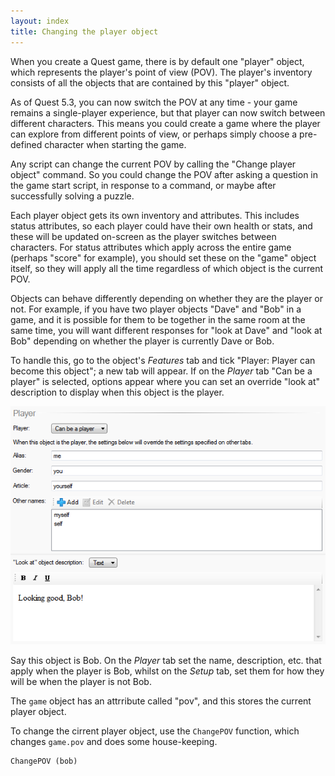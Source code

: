 ```yaml
---
layout: index
title: Changing the player object
---
```


When you create a Quest game, there is by default one "player" object, which represents the player's point of view (POV). The player's inventory consists of all the objects that are contained by this "player" object.

As of Quest 5.3, you can now switch the POV at any time - your game remains a single-player experience, but that player can now switch between different characters. This means you could create a game where the player can explore from different points of view, or perhaps simply choose a pre-defined character when starting the game.

Any script can change the current POV by calling the "Change player object" command. So you could change the POV after asking a question in the game start script, in response to a command, or maybe after successfully solving a puzzle.

Each player object gets its own inventory and attributes. This includes status attributes, so each player could have their own health or stats, and these will be updated on-screen as the player switches between characters. For status attributes which apply across the entire game (perhaps "score" for example), you should set these on the "game" object itself, so they will apply all the time regardless of which object is the current POV.

Objects can behave differently depending on whether they are the player or not. For example, if you have two player objects "Dave" and "Bob" in a game, and it is possible for them to be together in the same room at the same time, you will want different responses for "look at Dave" and "look at Bob" depending on whether the player is currently Dave or Bob.

To handle this, go to the object's _Features_ tab and tick "Player: Player can become this object"; a new tab will appear. If on the _Player_ tab "Can be a player" is selected, options appear where you can set an override "look at" description to display when this object is the player.

![](Pov1.png "Pov1.png")

Say this object is Bob. On the _Player_ tab set the name, description, etc. that apply when the player is Bob, whilst on the _Setup_ tab, set them for how they will be when the player is not Bob.

The `game` object has an attrribute called "pov", and this stores the current player object.

To change the cirrent player object, use the `ChangePOV` function, which changes `game.pov` and does some house-keeping.

    ChangePOV (bob)